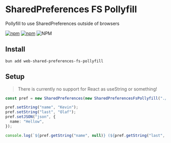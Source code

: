 # SharedPreferences FS Pollyfill

Pollyfill to use SharedPreferences outside of browsers

[![npm](https://img.shields.io/npm/v/web-shared-preferences-fs-pollyfill.svg)](https://www.npmjs.com/package/web-shared-preferences-fs-pollyfill)
[![npm](https://img.shields.io/npm/dt/web-shared-preferences-fs-pollyfill.svg)](https://www.npmjs.com/package/web-shared-preferences-fs-pollyfill)
![NPM](https://img.shields.io/npm/l/web-shared-preferences-fs-pollyfill)

## Install

```shell
bun add web-shared-preferences-fs-pollyfill
```

## Setup

> There is currently no support for React as useString or something!

```ts
const pref = new SharedPreferences(new SharedPreferencesFsPollyfill("./local.json"));

pref.setString("name", "Kevin");
pref.setString("last", "Olaf");
pref.setJSON("json", {
  name: "Hellow",
});

console.log(`${pref.getString("name", null)} (${pref.getString("last", "")})`);
```
